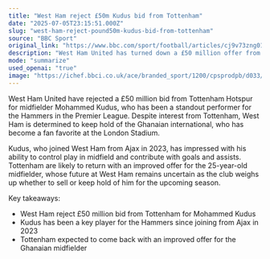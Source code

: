 ```yaml
---
title: "West Ham reject £50m Kudus bid from Tottenham"
date: "2025-07-05T23:15:51.000Z"
slug: "west-ham-reject-pound50m-kudus-bid-from-tottenham"
source: "BBC Sport"
original_link: "https://www.bbc.com/sport/football/articles/cj9v73zng01o"
description: "West Ham United has turned down a £50 million offer from Tottenham Hotspur for midfielder Mohammed Kudus, who has been a standout player for the Hammers. Despite interest from Tottenham, West Ham is determined to keep hold of the Ghanaian international, who has become a fan favorite at the London Stadium. Kudus, who joined West Ham from Ajax in 2023, has impressed with his midfield control and goal contributions, leading Tottenham to likely return with a better offer for the 25-year-old as his future at West Ham remains uncertain."
mode: "summarize"
used_openai: "true"
image: "https://ichef.bbci.co.uk/ace/branded_sport/1200/cpsprodpb/d033/live/071a6260-59f3-11f0-818f-3b02cf735869.jpg"
---
```


West Ham United have rejected a £50 million bid from Tottenham Hotspur for midfielder Mohammed Kudus, who has been a standout performer for the Hammers in the Premier League. Despite interest from Tottenham, West Ham is determined to keep hold of the Ghanaian international, who has become a fan favorite at the London Stadium.

Kudus, who joined West Ham from Ajax in 2023, has impressed with his ability to control play in midfield and contribute with goals and assists. Tottenham are likely to return with an improved offer for the 25-year-old midfielder, whose future at West Ham remains uncertain as the club weighs up whether to sell or keep hold of him for the upcoming season.

Key takeaways:
- West Ham reject £50 million bid from Tottenham for Mohammed Kudus
- Kudus has been a key player for the Hammers since joining from Ajax in 2023
- Tottenham expected to come back with an improved offer for the Ghanaian midfielder